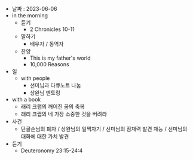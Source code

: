 - 날짜 : 2023-06-06
- in the morning
	- 듣기
		- 2 Chronicles 10-11
	- 말하기
		-  배우자 / 동역자 
	- 찬양
		- This is my father's world
		- 10,000 Reasons
- 일
	- with people
		- 선미님과 다큐노트 나눔
		- 상완님 멘토링
- with a book
	- 래리 크랩의 깨어진 꿈의 축복
	- 래리 크랩의 네 가장 소중한 것을 버려라
- 사건
	- 단골손님의 폐차 / 상완님의 일찍자기 / 선미님의 잠재력 발견 재능 / 선미님의 대화에 대한 가치 발견
- 듣기
	- Deuteronomy 23:15-24:4
